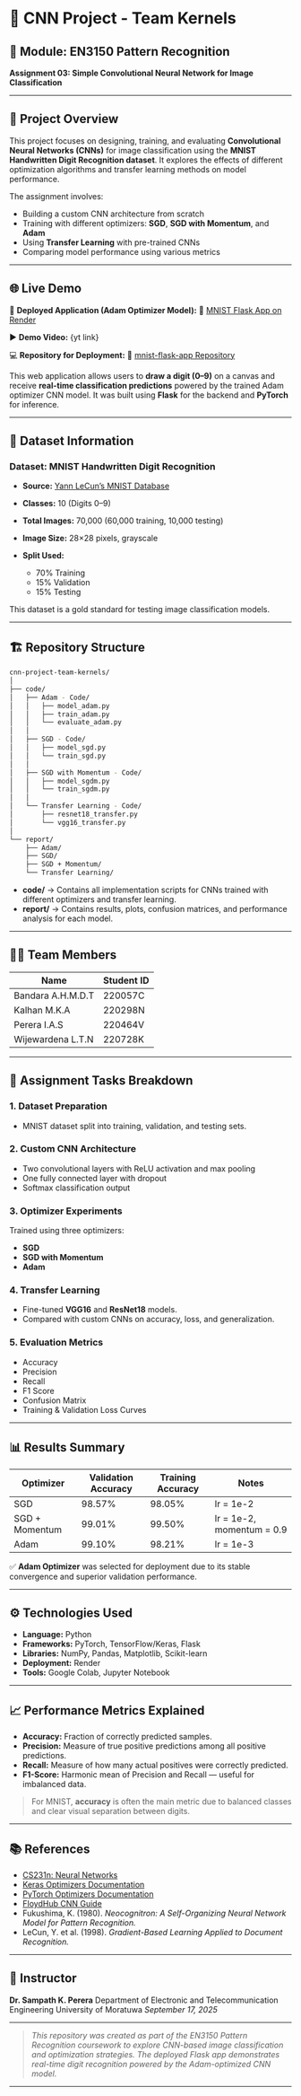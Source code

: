 # 🧠 CNN Project - Team Kernels

## 📘 Module: EN3150 Pattern Recognition

**Assignment 03: Simple Convolutional Neural Network for Image Classification**

---

## 🧾 Project Overview

This project focuses on designing, training, and evaluating **Convolutional Neural Networks (CNNs)** for image classification using the **MNIST Handwritten Digit Recognition dataset**.
It explores the effects of different optimization algorithms and transfer learning methods on model performance.

The assignment involves:

* Building a custom CNN architecture from scratch
* Training with different optimizers: **SGD**, **SGD with Momentum**, and **Adam**
* Using **Transfer Learning** with pre-trained CNNs
* Comparing model performance using various metrics

---

## 🌐 Live Demo

🎯 **Deployed Application (Adam Optimizer Model):**
🔗 [MNIST Flask App on Render](https://mnist-flask-app-ef8w.onrender.com/)

▶️ **Demo Video:**
{yt link}

💻 **Repository for Deployment:**
🔗 [mnist-flask-app Repository](https://github.com/akindu-k/mnist-flask-app.git)

This web application allows users to **draw a digit (0–9)** on a canvas and receive **real-time classification predictions** powered by the trained Adam optimizer CNN model.
It was built using **Flask** for the backend and **PyTorch** for inference.

---

## 🧮 Dataset Information

### **Dataset:** MNIST Handwritten Digit Recognition

* **Source:** [Yann LeCun’s MNIST Database](http://yann.lecun.com/exdb/mnist/)
* **Classes:** 10 (Digits 0–9)
* **Total Images:** 70,000 (60,000 training, 10,000 testing)
* **Image Size:** 28×28 pixels, grayscale
* **Split Used:**

  * 70% Training
  * 15% Validation
  * 15% Testing

This dataset is a gold standard for testing image classification models.

---

## 🏗️ Repository Structure

```bash
cnn-project-team-kernels/
│
├── code/
│   ├── Adam - Code/
│   │   ├── model_adam.py
│   │   ├── train_adam.py
│   │   └── evaluate_adam.py
│   │
│   ├── SGD - Code/
│   │   ├── model_sgd.py
│   │   └── train_sgd.py
│   │
│   ├── SGD with Momentum - Code/
│   │   ├── model_sgdm.py
│   │   └── train_sgdm.py
│   │
│   └── Transfer Learning - Code/
│       ├── resnet18_transfer.py
│       └── vgg16_transfer.py
│
└── report/
    ├── Adam/
    ├── SGD/
    ├── SGD + Momentum/
    └── Transfer Learning/
```

* **code/** → Contains all implementation scripts for CNNs trained with different optimizers and transfer learning.
* **report/** → Contains results, plots, confusion matrices, and performance analysis for each model.

---

## 👨‍💻 Team Members

| Name              | Student ID |
| ----------------- | ---------- |
| Bandara A.H.M.D.T | 220057C    |
| Kalhan M.K.A      | 220298N    |
| Perera I.A.S      | 220464V    |
| Wijewardena L.T.N | 220728K    |

---

## 🧩 Assignment Tasks Breakdown

### 1. Dataset Preparation

* MNIST dataset split into training, validation, and testing sets.

### 2. Custom CNN Architecture

* Two convolutional layers with ReLU activation and max pooling
* One fully connected layer with dropout
* Softmax classification output

### 3. Optimizer Experiments

Trained using three optimizers:

* **SGD**
* **SGD with Momentum**
* **Adam**

### 4. Transfer Learning

* Fine-tuned **VGG16** and **ResNet18** models.
* Compared with custom CNNs on accuracy, loss, and generalization.

### 5. Evaluation Metrics

* Accuracy
* Precision
* Recall
* F1 Score
* Confusion Matrix
* Training & Validation Loss Curves

---

## 📊 Results Summary

| Optimizer      | Validation Accuracy | Training Accuracy | Notes                     |
| -------------- | ------------------- | ----------------- | ------------------------- |
| SGD            | 98.57%              | 98.05%            | lr = 1e-2                 |
| SGD + Momentum | 99.01%              | 99.50%            | lr = 1e-2, momentum = 0.9 |
| Adam           | 99.10%              | 98.21%            | lr = 1e-3                 |

✅ **Adam Optimizer** was selected for deployment due to its stable convergence and superior validation performance.

---

## ⚙️ Technologies Used

* **Language:** Python
* **Frameworks:** PyTorch, TensorFlow/Keras, Flask
* **Libraries:** NumPy, Pandas, Matplotlib, Scikit-learn
* **Deployment:** Render
* **Tools:** Google Colab, Jupyter Notebook

---

## 📈 Performance Metrics Explained

* **Accuracy:** Fraction of correctly predicted samples.
* **Precision:** Measure of true positive predictions among all positive predictions.
* **Recall:** Measure of how many actual positives were correctly predicted.
* **F1-Score:** Harmonic mean of Precision and Recall — useful for imbalanced data.

> For MNIST, **accuracy** is often the main metric due to balanced classes and clear visual separation between digits.

---

## 📚 References

* [CS231n: Neural Networks](https://cs231n.github.io/neural-networks-3/)
* [Keras Optimizers Documentation](https://keras.io/api/optimizers/)
* [PyTorch Optimizers Documentation](https://pytorch.org/docs/stable/optim.html)
* [FloydHub CNN Guide](https://blog.floydhub.com)
* Fukushima, K. (1980). *Neocognitron: A Self-Organizing Neural Network Model for Pattern Recognition.*
* LeCun, Y. et al. (1998). *Gradient-Based Learning Applied to Document Recognition.*

---

## 🧾 Instructor

**Dr. Sampath K. Perera**
Department of Electronic and Telecommunication Engineering
University of Moratuwa
*September 17, 2025*

---

> *This repository was created as part of the EN3150 Pattern Recognition coursework to explore CNN-based image classification and optimization strategies. The deployed Flask app demonstrates real-time digit recognition powered by the Adam-optimized CNN model.*

---

